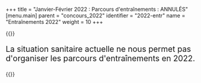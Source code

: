 +++
title = "Janvier-Février 2022 : Parcours d'entraînements : ANNULÉS"
[menu.main]
  parent = "concours_2022"
  identifier = "2022-entr"
  name = "Entraînements 2022"
  weight = 10
+++

{{<admonition covid-red>}}
<div style="font-size:1.5em">
<p>
La situation sanitaire actuelle ne nous permet pas d'organiser les parcours d'entraînements en 2022.
<p>
</p>
</div>
{{</admonition>}}
